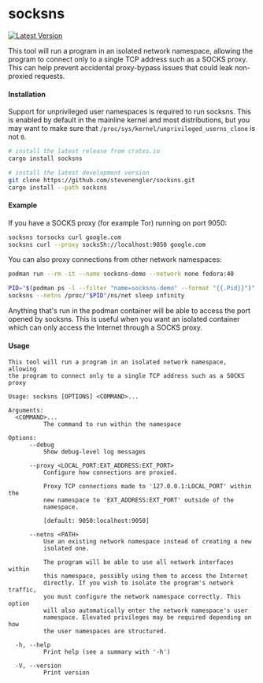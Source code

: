 # socksns

[![Latest Version]][crates.io]

This tool will run a program in an isolated network namespace, allowing the program to connect only to a single TCP address such as a SOCKS proxy. This can help prevent accidental proxy-bypass issues that could leak non-proxied requests.

#### Installation

Support for unprivileged user namespaces is required to run socksns. This is enabled by default in the mainline kernel and most distributions, but you may want to make sure that `/proc/sys/kernel/unprivileged_userns_clone` is not `0`.

```bash
# install the latest release from crates.io
cargo install socksns

# install the latest development version
git clone https://github.com/stevenengler/socksns.git
cargo install --path socksns
```

#### Example

If you have a SOCKS proxy (for example Tor) running on port 9050:

```bash
socksns torsocks curl google.com
socksns curl --proxy socks5h://localhost:9050 google.com
```

You can also proxy connections from other network namespaces:

```bash
podman run --rm -it --name socksns-demo --network none fedora:40
```

```bash
PID="$(podman ps -l --filter "name=socksns-demo" --format "{{.Pid}}")"
socksns --netns /proc/"$PID"/ns/net sleep infinity
```

Anything that's run in the podman container will be able to access the port
opened by socksns. This is useful when you want an isolated container which can
only access the Internet through a SOCKS proxy.

#### Usage

```
This tool will run a program in an isolated network namespace, allowing
the program to connect only to a single TCP address such as a SOCKS proxy

Usage: socksns [OPTIONS] <COMMAND>...

Arguments:
  <COMMAND>...
          The command to run within the namespace

Options:
      --debug
          Show debug-level log messages

      --proxy <LOCAL_PORT:EXT_ADDRESS:EXT_PORT>
          Configure how connections are proxied.

          Proxy TCP connections made to '127.0.0.1:LOCAL_PORT' within the
          new namespace to 'EXT_ADDRESS:EXT_PORT' outside of the
          namespace.

          [default: 9050:localhost:9050]

      --netns <PATH>
          Use an existing network namespace instead of creating a new
          isolated one.

          The program will be able to use all network interfaces within
          this namespace, possibly using them to access the Internet
          directly. If you wish to isolate the program's network traffic,
          you must configure the network namespace correctly. This option
          will also automatically enter the network namespace's user
          namespace. Elevated privileges may be required depending on how
          the user namespaces are structured.

  -h, --help
          Print help (see a summary with '-h')

  -V, --version
          Print version
```

[crates.io]: https://crates.io/crates/socksns
[Latest Version]: https://img.shields.io/crates/v/socksns.svg
